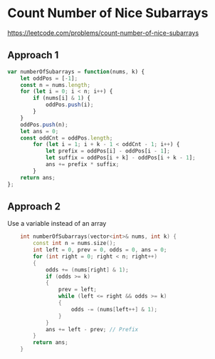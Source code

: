 # Count Number of Nice Subarrays

https://leetcode.com/problems/count-number-of-nice-subarrays


## Approach 1

``` JavaScript
var numberOfSubarrays = function(nums, k) {
    let oddPos = [-1];
    const n = nums.length;
    for (let i = 0; i < n; i++) {
        if (nums[i] & 1) {
            oddPos.push(i);
        }
    }
    oddPos.push(n);
    let ans = 0;
    const oddCnt = oddPos.length;
        for (let i = 1; i + k - 1 < oddCnt - 1; i++) {
            let prefix = oddPos[i] - oddPos[i - 1];
            let suffix = oddPos[i + k] - oddPos[i + k - 1];
            ans += prefix * suffix;
        }
    return ans;
};
```

## Approach 2

Use a variable instead of an array

``` C++
    int numberOfSubarrays(vector<int>& nums, int k) {
        const int n = nums.size();
        int left = 0, prev = 0, odds = 0, ans = 0;
        for (int right = 0; right < n; right++)
        {
            odds += (nums[right] & 1);
            if (odds >= k) 
            {
                prev = left;
                while (left <= right && odds >= k) 
                {
                    odds -= (nums[left++] & 1);
                }
            }
            ans += left - prev; // Prefix
        }
        return ans;
    }
```